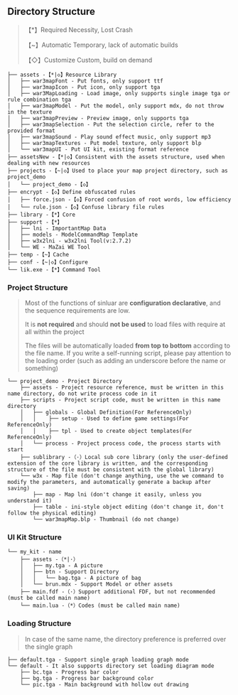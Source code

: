 ## Directory Structure

> 【*】Required Necessity, Lost Crash
>
> 【~】Automatic Temporary, lack of automatic builds
>
> 【◇】Customize Custom, build on demand

```text
├── assets -【*|◇】Resource Library
│   ├── war3mapFont - Put fonts, only support ttf
│   ├── war3mapIcon - Put icon, only support tga
│   ├── war3MapLoading - Load image, only supports single image tga or rule combination tga
│   ├── war3mapModel - Put the model, only support mdx, do not throw in the texture
│   ├── war3mapPreview - Preview image, only supports tga
│   ├── war3mapSelection - Put the selection circle, refer to the provided format
│   ├── war3mapSound - Play sound effect music, only support mp3
│   ├── war3mapTextures - Put model texture, only support blp
│   └── war3mapUI - Put UI kit, existing format reference
├── assetsNew -【*|◇】Consistent with the assets structure, used when dealing with new resources
├── projects -【~|◇】Used to place your map project directory, such as project_demo
│   └── project_demo -【◇】
├── encrypt -【◇】Define obfuscated rules
│   ├── force.json -【◇】Forced confusion of root words, low efficiency
│   └── rule.json -【◇】Confuse library file rules
├── library -【*】Core
├── support -【*】
│   ├── lni - ImportantMap Data
│   ├── models - ModelCommandMap Template
│   ├── w3x2lni - w3x2lni Tool(v:2.7.2)
│   └── WE - MaZai WE Tool
├── temp -【~】Cache
├── conf -【~|◇】Configure
└── lik.exe -【*】Command Tool
```

### Project Structure

> Most of the functions of sinluar are **configuration declarative**, and the sequence requirements are low.
>
> It is **not required** and should **not be used** to load files with require at all within the project
>
> The files will be automatically loaded **from top to bottom** according to the file name.
> If you write a self-running script, please pay attention to the loading order (such as adding an underscore before the
> name or something)

```
└── project_demo - Project Directory
    ├── assets - Project resource reference, must be written in this name directory, do not write process code in it
    ├── scripts - Project script code, must be written in this name directory
    │   ├── globals - Global Definition(For ReferenceOnly)
    │   │    ├── setup - Used to define game settings(For ReferenceOnly)
    │   │    ├── tpl - Used to create object templates(For ReferenceOnly)
    │   └── process - Project process code, the process starts with start
    ├── sublibrary -（·）Local sub core library (only the user-defined extension of the core library is written, and the corresponding structure of the file must be consistent with the global library)
    └── w3x - Map file (don't change anything, use the we command to modify the parameters, and automatically generate a backup after saving)
        ├── map - Map lni (don't change it easily, unless you understand it)
        ├── table - ini-style object editing (don't change it, don't follow the physical editing)
        └── war3mapMap.blp - Thumbnail (do not change)
```

### UI Kit Structure

```
└── my_kit - name
    ├── assets -（*|·）
    │   ├── my.tga - A picture
    │   ├── btn - Support Directory
    │   │   └── bag.tga - A picture of bag
    │   └── brun.mdx - Support Model or other assets
    ├── main.fdf -（·）Support additional FDF, but not recommended (must be called main name)
    └── main.lua -（*）Codes (must be called main name)
```

### Loading Structure

> In case of the same name, the directory preference is preferred over the single graph

```
├── default.tga - Support single graph loading graph mode
└── default - It also supports directory set loading diagram mode
    ├── bc.tga - Progress bar color
    ├── bg.tga - Progress bar background color
    └── pic.tga - Main background with hollow out drawing
```
